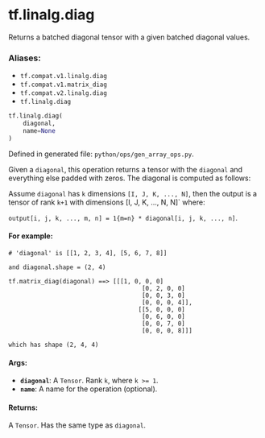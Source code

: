 <div itemscope itemtype="http://developers.google.com/ReferenceObject">
<meta itemprop="name" content="tf.linalg.diag" />
<meta itemprop="path" content="Stable" />
</div>

# tf.linalg.diag

Returns a batched diagonal tensor with a given batched diagonal values.

### Aliases:

* `tf.compat.v1.linalg.diag`
* `tf.compat.v1.matrix_diag`
* `tf.compat.v2.linalg.diag`
* `tf.linalg.diag`

``` python
tf.linalg.diag(
    diagonal,
    name=None
)
```



Defined in generated file: `python/ops/gen_array_ops.py`.

<!-- Placeholder for "Used in" -->

Given a `diagonal`, this operation returns a tensor with the `diagonal` and
everything else padded with zeros. The diagonal is computed as follows:

Assume `diagonal` has `k` dimensions `[I, J, K, ..., N]`, then the output is a
tensor of rank `k+1` with dimensions [I, J, K, ..., N, N]` where:

`output[i, j, k, ..., m, n] = 1{m=n} * diagonal[i, j, k, ..., n]`.

#### For example:



```
# 'diagonal' is [[1, 2, 3, 4], [5, 6, 7, 8]]

and diagonal.shape = (2, 4)

tf.matrix_diag(diagonal) ==> [[[1, 0, 0, 0]
                                     [0, 2, 0, 0]
                                     [0, 0, 3, 0]
                                     [0, 0, 0, 4]],
                                    [[5, 0, 0, 0]
                                     [0, 6, 0, 0]
                                     [0, 0, 7, 0]
                                     [0, 0, 0, 8]]]

which has shape (2, 4, 4)
```

#### Args:


* <b>`diagonal`</b>: A `Tensor`. Rank `k`, where `k >= 1`.
* <b>`name`</b>: A name for the operation (optional).


#### Returns:

A `Tensor`. Has the same type as `diagonal`.
